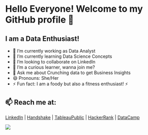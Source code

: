 # Hello Everyone! Welcome to my GitHub profile 👋
## I am a Data Enthusiast!
- 🔭 I’m currently working as Data Analyst
- 🌱 I’m currently learning Data Science Concepts
- 👯 I’m looking to collaborate on LinkedIn
- 🤔 I’m a curious learner, wanna join me?
- 💬 Ask me about Crunching data to get Business Insights
- 😄 Pronouns: She/Her
- ⚡ Fun fact: I am a foody but also a fitness enthusiast! ⚡
## 📫 Reach me at:
  [LinkedIn](https://www.linkedin.com/in/shephali-jain/) |
  [Handshake](https://tacomauw.joinhandshake.com/stu/users/32019953) |
  [TableauPublic](https://public.tableau.com/app/profile/shephali.jain#!/?newProfile=&activeTab=0) |
  [HackerRank](https://www.hackerrank.com/sheff_jain) |
  [DataCamp](https://www.datacamp.com/profile/jainshep)

<img src="https://github-readme-stats.vercel.app/api?username=ShephaliJain&&show_icons=true&title_color=ffffff&icon_color=bb2acf&text_color=daf7dc&bg_color=151515">
